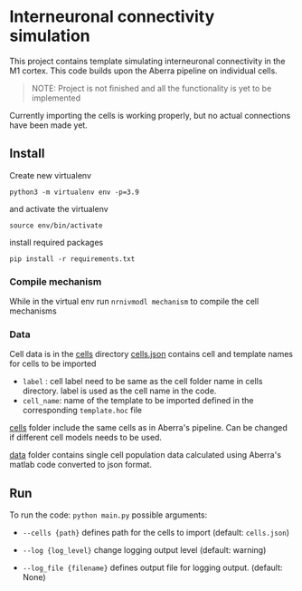 # Interneuronal connectivity simulation
This project contains template simulating interneuronal 
connectivity in the M1 cortex. This code builds upon the 
Aberra pipeline on individual cells.
> NOTE: Project is not finished and all the functionality is yet
> to be implemented

Currently importing the cells is working properly, but no actual
connections have been made yet.

## Install
Create new virtualenv

`python3 -m virtualenv env -p=3.9`

and activate the virtualenv

`source env/bin/activate`

install required packages

`pip install -r requirements.txt`

### Compile mechanism
While in the virtual env run `nrnivmodl mechanism` to
compile the cell mechanisms

### Data
Cell data is in the [cells](cells) directory
[cells.json](cells.json) contains cell and template names for cells to be imported
- `label` : cell label need to be same as the cell folder name in cells directory.
  label is used as the cell name in the code.
- `cell_name`: name of the template to be imported defined in the corresponding 
  `template.hoc` file

[cells](cells) folder include the same cells as in Aberra's pipeline. Can be changed if
different cell models needs to be used.

[data](data) folder contains single cell population data calculated using Aberra's matlab code
converted to json format.


## Run
To run the code: `python main.py`
possible arguments:
- `--cells {path}` defines path for the cells to import 
  (default: `cells.json`)
  
- `--log {log_level}` change logging output level 
  (default: warning)
  
- `--log_file {filename}` defines output file for logging output. 
  (default: None)
  
